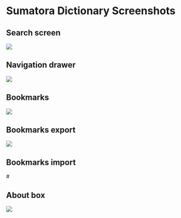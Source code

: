 # Sumatora Dictionary Screenshots

## Search screen

![](/screenshots/Screenshot_1551520549.png)

## Navigation drawer

![](/screenshots/Screenshot_1551520634.png)

## Bookmarks

![](/screenshots/Screenshot_1551520596.png)

## Bookmarks export

![](/screenshots/Screenshot_1551520604.png)

## Bookmarks import

#[](/screenshots/Screenshot_1551520652.png)

## About box

![](/screenshots/Screenshot_1546160777.png)
